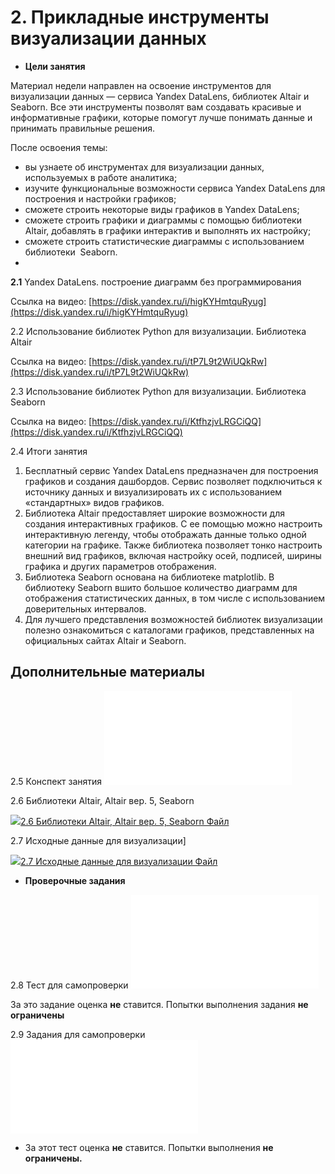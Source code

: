 # 2. Прикладные инструменты визуализации данных

- **Цели занятия**
   
Материал недели направлен на освоение инструментов для визуализации данных — сервиса Yandex DataLens, библиотек Altair и Seaborn. Все эти инструменты позволят вам создавать красивые и информативные графики, которые помогут лучше понимать данные и принимать правильные решения. 
  
После освоения темы:  
- вы узнаете об инструментах для визуализации данных, используемых в работе аналитика;
- изучите функциональные возможности сервиса Yandex DataLens для построения и настройки графиков;
- сможете строить некоторые виды графиков в Yandex DataLens;
- сможете строить графики и диаграммы с помощью библиотеки Altair, добавлять в графики интерактив и выполнять их настройку;
- сможете строить статистические диаграммы с использованием библиотеки  Seaborn.
- 


**2.1** Yandex DataLens. построение диаграмм без программирования

 Ссылка на видео: [https://disk.yandex.ru/i/higKYHmtquRyug](https://disk.yandex.ru/i/higKYHmtquRyug)
   
2.2 Использование библиотек Python для визуализации. Библиотека Altair

Ссылка на видео: [https://disk.yandex.ru/i/tP7L9t2WiUQkRw](https://disk.yandex.ru/i/tP7L9t2WiUQkRw)  
   
2.3 Использование библиотек Python для визуализации. Библиотека Seaborn

Ссылка на видео: [https://disk.yandex.ru/i/KtfhzjvLRGCiQQ](https://disk.yandex.ru/i/KtfhzjvLRGCiQQ)  
   
2.4 Итоги занятия

1. Бесплатный сервис Yandex DataLens предназначен для построения графиков и создания дашбордов. Сервис позволяет подключиться к источнику данных и визуализировать их с использованием «стандартных» видов графиков.
2. Библиотека Altair предоставляет широкие возможности для создания интерактивных графиков. С ее помощью можно настроить интерактивную легенду, чтобы отображать данные только одной категории на графике. Также библиотека позволяет тонко настроить внешний вид графиков, включая настройку осей, подписей, ширины графика и других параметров отображения.
3. Библиотека Seaborn основана на библиотеке matplotlib. В библиотеку Seaborn вшито большое количество диаграмм для отображения статистических данных, в том числе с использованием доверительных интервалов.
4. Для лучшего представления возможностей библиотек визуализации полезно ознакомиться с каталогами графиков, представленных на официальных сайтах Altair и Seaborn.


    
## Дополнительные материалы
    
2.5 Конспект занятия
![](2.5.%20Прикладные%20инструменты%20визуализации%20.docx.pdf)

2.6 Библиотеки Altair, Altair вер. 5, Seaborn

 [![](https://lms.mipt.ru/theme/image.php/boost/core/1699451146/f/archive-24)2.6 Библиотеки Altair, Altair вер. 5, Seaborn Файл](https://lms.mipt.ru/mod/resource/view.php?id=137044)
   
2.7 Исходные данные для визуализации]
  
  [![](https://lms.mipt.ru/theme/image.php/boost/core/1699451146/f/spreadsheet-24)2.7 Исходные данные для визуализации Файл](https://lms.mipt.ru/mod/resource/view.php?id=135657)
   
- **Проверочные задания**
  
2.8 Тест для самопроверки
![](src/ML/Модуль%202.%20Визуализация%20данных/assets/2.8%20Тест%20для%20самопроверки.pdf)
   
   За это задание оценка **не** ставится. Попытки выполнения задания **не ограничены**
   
2.9 Задания для самопроверки
![](src/ML/Модуль%202.%20Визуализация%20данных/assets/2.9%20Задания%20для%20самопроверки.pdf)   
- За этот тест оценка **не** ставится. Попытки выполнения **не ограничены.**